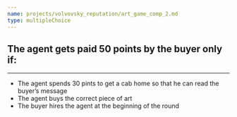 ```yaml
---
name: projects/volvovsky_reputation/art_game_comp_2.md
type: multipleChoice
---
```


## The agent gets paid 50 points by the buyer only if:

---

- The agent spends 30 pints to get a cab home so that he can read the buyer’s message
- The agent buys the correct piece of art
- The buyer hires the agent at the beginning of the round
